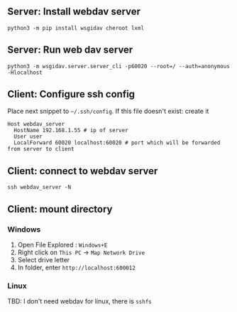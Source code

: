## Server: Install webdav server

`python3 -m pip install wsgidav cheroot lxml`

## Server: Run web dav server

`python3 -m wsgidav.server.server_cli -p60020 --root=/ --auth=anonymous -Hlocalhost`

## Client: Configure ssh config

Place next snippet to `~/.ssh/config`. If this file doesn't exist: create it  
```
Host webdav_server
  HostName 192.168.1.55 # ip of server
  User user 
  LocalForward 60020 localhost:60020 # port which will be forwarded from server to client
```

## Client: connect to webdav server

`ssh webdav_server -N`

## Client: mount directory

### Windows
1. Open File Explored : `Windows+E`
2. Right click on `This PC` -> `Map Network Drive`
3. Select drive letter
4. In folder, enter `http://localhost:600012`

### Linux
TBD: I don't need webdav for linux, there is `sshfs`
